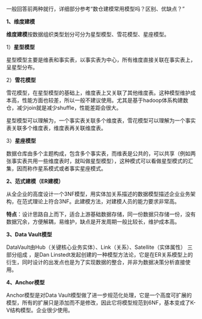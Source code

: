 一般回答前两种就行，详细部分参考“数仓建模常用模型吗？区别、优缺点？”

**1、维度建模**

**维度建模**按数据组织类型划分可分为星型模型、雪花模型、星座模型。

1）**星型模型**

星型模型主要是维表和事实表，以事实表为中心，所有维度直接关联在事实表上，呈星型分布。

2）**雪花模型**

雪花模型，在星型模型的基础上，维度表上又关联了其他维度表。这种模型维护成本高，性能方面也较差，所以一般不建议使用。尤其是基于hadoop体系构建数仓，减少join就是减少shuffle，性能差距会很大。

星型模型可以理解为，一个事实表关联多个维度表，雪花模型可以理解为一个事实表关联多个维度表，维度表再关联维度表。

3）**星座模型**

数据仓库由多个主题构成，包含多个事实表，而维表是公共的，可以共享（例如两张事实表共用一些维度表时，就叫做星型模型），这种模式可以看做星型模式的汇集，因而称作星系模式或者事实星座模式。

**2、范式建模（ER建模）**

从全企业的高度设计一个3NF模型，用实体加关系描述的数据模型描述企业业务架构，在范式理论上符合3NF。此建模方法，对建模人员的能力要求非常高。

**特点**：设计思路自上而下，适合上游基础数据存储，同一份数据只存储一份，没有数据冗余，方便解耦，易维护，缺点是开发周期一般比较长，维护成本高。

**3、Data Vault模型**

DataVault由Hub（关键核心业务实体）、Link（关系）、Satellite（实体属性） 三部分组成 ，是Dan Linstedt发起创建的一种模型方法论，它是在ER关系模型上的衍生，同时设计的出发点也是为了实现数据的整合，并非为数据决策分析直接使用。

**4、Anchor模型**

Anchor模型是对Data Vault模型做了进一步规范化处理，它是一个高度可扩展的模型，所有的扩展只是添加而不是修改，因此它将模型规范到6NF，基本变成了K-V结构模型。企业很少使用。
